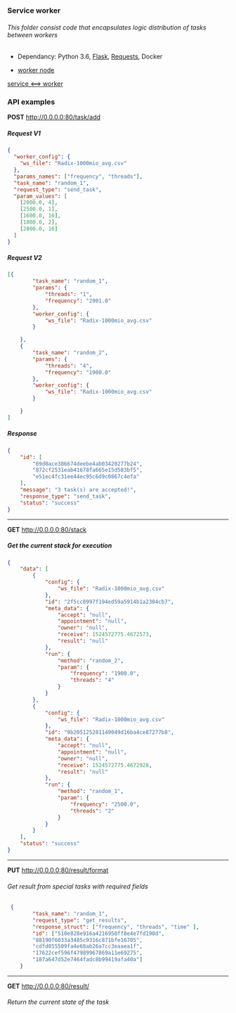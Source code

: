 ### Service worker

###### This folder consist code that encapsulates logic distribution of tasks between workers

- Dependancy: Python 3.6, [Flask](http://flask.pocoo.org/docs/0.12/ "Flask"), [Requests](http://docs.python-requests.org/en/master/ "Requests"), Docker

- [worker node](Valavanca/benchmark/tree/master/worker_node/README.md)

[service <==> worker](./service.jpg "dependencies between the workers and the service")

### API examples
**POST**  http://0.0.0.0:80/task/add
##### Request V1 
```json
{
  "worker_config": {
    "ws_file": "Radix-1000mio_avg.csv"
  },
  "params_names": ["frequency", "threads"],
  "task_name": "random_1",
  "request_type": "send_task",
  "param_values": [
    [2000.0, 4],
    [2500.0, 1],
    [1600.0, 16],
    [1800.0, 2],
    [2800.0, 16]
  ]
}
```
##### Request V2 
```json
[{
		"task_name": "random_1",
		"params": {
			"threads": "1",
			"frequency": "2901.0"
		},
		"worker_config": {
			"ws_file": "Radix-1000mio_avg.csv"
		}

	},
	{
		"task_name": "random_2",
		"params": {
			"threads": "4",
			"frequency": "1900.0"
		},
		"worker_config": {
			"ws_file": "Radix-1000mio_avg.csv"
		}

	}
]
```
##### Response
```json
{
    "id": [
        "69d0ace386674deebe4ab03420277b24",
        "872cf2531eab41678fa665e15d583bf5",
        "e51ec4fc31ee44ec95c6d9c0867c4efa"
    ],
    "message": "3 task(s) are accepted!",
    "response_type": "send_task",
    "status": "success"
}
```
___

**GET**  http://0.0.0.0:80/stack
##### Get the current stack for execution
```json 
{
    "data": [
        {
            "config": {
                "ws_file": "Radix-1000mio_avg.csv"
            },
            "id": "2f5cc8997f194ed59a5914b1a2304cb7",
            "meta_data": {
                "accept": "null",
                "appointment": "null",
                "owner": "null",
                "receive": 1524572775.4672573,
                "result": "null"
            },
            "run": {
                "method": "random_2",
                "param": {
                    "frequency": "1900.0",
                    "threads": "4"
                }
            }
        },
        {
            "config": {
                "ws_file": "Radix-1000mio_avg.csv"
            },
            "id": "9b205125281149049d16ba4ce87277b8",
            "meta_data": {
                "accept": "null",
                "appointment": "null",
                "owner": "null",
                "receive": 1524572775.4672928,
                "result": "null"
            },
            "run": {
                "method": "random_1",
                "param": {
                    "frequency": "2500.0",
                    "threads": "2"
                }
            }
        }
    ],
    "status": "success"
}
```
____
**PUT** http://0.0.0.0:80/result/format
###### Get result from special tasks with required fields
```json
 {
        "task_name": "random_1",
        "request_type": "get_results",
        "response_struct": ["frequency", "threads", "time" ],
        "id": ["510e828e916a4216950ff8e4e7fd190d",
        "88190f6033a3485c9316c871bfe16705",
        "cdfd855509fa4e68ab26a7cc3eaaea1f",
        "17622cef596f47989967869a11e69275",
        "187a647d52e7464fadc8b99419afa40a"]
    }
```
____
**GET**  http://0.0.0.0:80/result/<id>
###### Return the current state of the task

